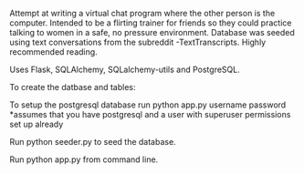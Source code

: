 Attempt at writing a virtual chat program where the other person is the computer. Intended to be a flirting trainer for friends so they could practice talking to women in a safe, no pressure environment. Database was seeded using text conversations from the subreddit -TextTranscripts. Highly recommended reading. 

Uses Flask, SQLAlchemy, SQLalchemy-utils and PostgreSQL. 

To create the datbase and tables:

To setup the postgresql database run python app.py username password
*assumes that you have postgresql and a user with superuser permissions set up already

Run python seeder.py to seed the database.

Run python app.py from command line. 


